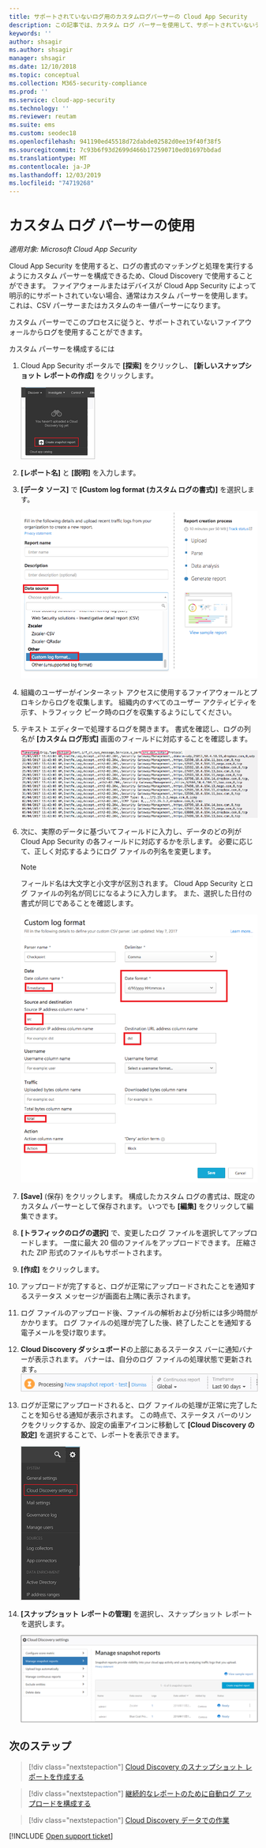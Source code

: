 ```yaml
---
title: サポートされていないログ用のカスタムログパーサーの Cloud App Security
description: この記事では、カスタム ログ パーサーを使用して、サポートされていないデバイスのログを Cloud App Security にアップロードする方法について説明します。
keywords: ''
author: shsagir
ms.author: shsagir
manager: shsagir
ms.date: 12/10/2018
ms.topic: conceptual
ms.collection: M365-security-compliance
ms.prod: ''
ms.service: cloud-app-security
ms.technology: ''
ms.reviewer: reutam
ms.suite: ems
ms.custom: seodec18
ms.openlocfilehash: 941190ed45518d72dabde02582d0ee19f40f38f5
ms.sourcegitcommit: 7c93b6f93d2699d466b172590710ed01697bbdad
ms.translationtype: MT
ms.contentlocale: ja-JP
ms.lasthandoff: 12/03/2019
ms.locfileid: "74719268"
---
```

# <a name="use-a-custom-log-parser"></a>カスタム ログ パーサーの使用

*適用対象: Microsoft Cloud App Security*

Cloud App Security を使用すると、ログの書式のマッチングと処理を実行するようにカスタム パーサーを構成できるため、Cloud Discovery で使用することができます。 ファイアウォールまたはデバイスが Cloud App Security によって明示的にサポートされていない場合、通常はカスタム パーサーを使用します。 これは、CSV パーサーまたはカスタムのキー値パーサーになります。

カスタム パーサーでこのプロセスに従うと、サポートされていないファイアウォールからログを使用することができます。

カスタム パーサーを構成するには

1. Cloud App Security ポータルで **[探索]** をクリックし、 **[新しいスナップショット レポートの作成]** をクリックします。

    ![新しいスナップショット レポートを作成する](media/create-new-snapshot-report.png)

2. **[レポート名]** と **[説明]** を入力します。

3. **[データ ソース]** で **[Custom log format (カスタム ログの書式)]** を選択します。

    ![新しいスナップショット レポート](media/custom-log-upload.png)

4. 組織のユーザーがインターネット アクセスに使用するファイアウォールとプロキシからログを収集します。 組織内のすべてのユーザー アクティビティを示す、トラフィック ピーク時のログを収集するようにしてください。

5. テキスト エディターで処理するログを開きます。 書式を確認し、ログの列名が **[カスタム ログ形式]** 画面のフィールドに対応することを確認します。

    ![カスタム ログ パーサー](media/log-data.png)

6. 次に、実際のデータに基づいてフィールドに入力し、データのどの列が Cloud App Security の各フィールドに対応するかを示します。 必要に応じて、正しく対応するようにログ ファイルの列名を変更します。

    > [!NOTE]
    > フィールド名は大文字と小文字が区別されます。 Cloud App Security とログ ファイルの列名が同じになるように入力します。 また、選択した日付の書式が同じであることを確認します。

    ![カスタム ログ パーサー](media/custom-log-parser.png)

7. **[Save]** (保存) をクリックします。 構成したカスタム ログの書式は、既定のカスタム パーサーとして保存されます。 いつでも **[編集]** をクリックして編集できます。

8. **[トラフィックのログの選択]** で、変更したログ ファイルを選択してアップロードします。 一度に最大 20 個のファイルをアップロードできます。 圧縮された ZIP 形式のファイルもサポートされます。

9. **[作成]** をクリックします。

10. アップロードが完了すると、ログが正常にアップロードされたことを通知するステータス メッセージが画面右上隅に表示されます。

11. ログ ファイルのアップロード後、ファイルの解析および分析には多少時間がかかります。
    ログ ファイルの処理が完了した後、終了したことを通知する電子メールを受け取ります。

12. **Cloud Discovery ダッシュボード**の上部にあるステータス バーに通知バナーが表示されます。 バナーは、自分のログ ファイルの処理状態で更新されます。
    ![ログ ファイル メニュー バーの処理](media/processing-log-file-menu-bar.png)

13. ログが正常にアップロードされると、ログ ファイルの処理が正常に完了したことを知らせる通知が表示されます。 この時点で、ステータス バーのリンクをクリックするか、設定の歯車アイコンに移動して **[Cloud Discovery の設定]** を選択することで、レポートを表示できます。

    ![Discovery の [設定] タブ](media/discovery-settings-tab.png)
14. **[スナップショット レポートの管理]** を選択し、スナップショット レポートを選択します。

    ![スナップショット レポートの管理](media/snapshot-report-managment.png)

## <a name="next-steps"></a>次のステップ

> [!div class="nextstepaction"]
> [Cloud Discovery のスナップショット レポートを作成する](create-snapshot-cloud-discovery-reports.md)

> [!div class="nextstepaction"]
> [継続的なレポートのために自動ログ アップロードを構成する](configure-automatic-log-upload-for-continuous-reports.md)

> [!div class="nextstepaction"]
> [Cloud Discovery データでの作業](working-with-cloud-discovery-data.md)

[!INCLUDE [Open support ticket](includes/support.md)]
